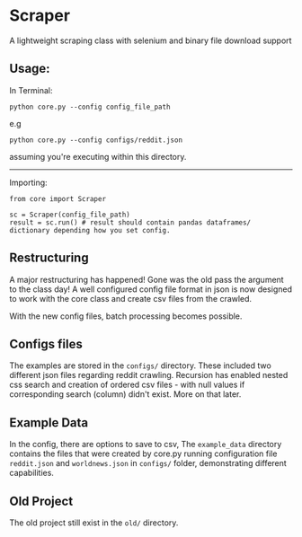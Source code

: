 # Scraper

A lightweight scraping class with selenium and binary file download support

## Usage:

In Terminal:

`python core.py --config config_file_path`

e.g

`python core.py --config configs/reddit.json`

assuming you're executing within this directory.

---

Importing:

    from core import Scraper
    
    sc = Scraper(config_file_path)
    result = sc.run() # result should contain pandas dataframes/ dictionary depending how you set config.

## Restructuring

A major restructuring has happened! Gone was the old pass the argument to the class day! A well configured config file format in json is now designed to work with the core class and create csv files from the crawled.

With the new config files, batch processing becomes possible.

## Configs files

The examples are stored in the `configs/` directory. These included two different json files regarding reddit crawling. Recursion has enabled nested css search and creation of ordered csv files - with null values if corresponding search (column) didn't exist. More on that later.

## Example Data

In the config, there are options to save to csv, The `example_data` directory contains the files that were created by core.py running configuration file `reddit.json` and `worldnews.json` in `configs/` folder, demonstrating different capabilities.

## Old Project

The old project still exist in the `old/` directory. 

